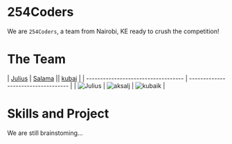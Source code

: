 254Coders
=========

We are `254Coders`, a team from Nairobi, KE ready to crush the competition!

The Team
========

| [Julius](https://github.com/njmwas) | [Salama](https://github.com/aksalj) || [kubai](https://github.com/kubaik) |
| ----------------------------------- | ----------------------------------- |
| ![Julius](http://ntaftie.com/myportfolio/images/me.png) | ![aksalj](https://avatars0.githubusercontent.com/u/2534772?v=3&s=300) | ![kubaik](https://lh5.googleusercontent.com/-Vn3UxOfdxek/AAAAAAAAAAI/AAAAAAAAGEI/oNML1Pt8BEQ/s120-c/photo.jpg) |


Skills and Project
==================
We are still brainstoming...
